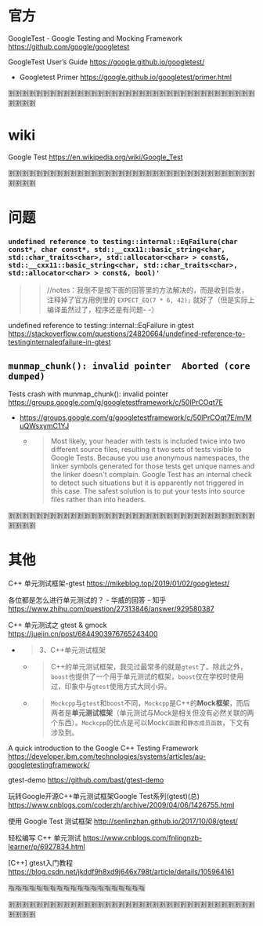 
# 官方

GoogleTest - Google Testing and Mocking Framework https://github.com/google/googletest

GoogleTest User’s Guide https://google.github.io/googletest/
- Googletest Primer https://google.github.io/googletest/primer.html

:u5272::u5272::u5272::u5272::u5272::u5272::u5272::u5272::u5272::u5272::u5272::u5272::u5272::u5272::u5272::u5272::u5272::u5272::u5272::u5272::u5272::u5272::u5272::u5272::u5272::u5272::u5272::u5272::u5272::u5272::u5272::u5272::u5272::u5272::u5272::u5272::u5272::u5272::u5272::u5272:

# wiki

Google Test https://en.wikipedia.org/wiki/Google_Test

:u5272::u5272::u5272::u5272::u5272::u5272::u5272::u5272::u5272::u5272::u5272::u5272::u5272::u5272::u5272::u5272::u5272::u5272::u5272::u5272::u5272::u5272::u5272::u5272::u5272::u5272::u5272::u5272::u5272::u5272::u5272::u5272::u5272::u5272::u5272::u5272::u5272::u5272::u5272::u5272:

# 问题

### `undefined reference to testing::internal::EqFailure(char const*, char const*, std::__cxx11::basic_string<char, std::char_traits<char>, std::allocator<char> > const&, std::__cxx11::basic_string<char, std::char_traits<char>, std::allocator<char> > const&, bool)'`
>> //notes：我倒不是按下面的回答里的方法解决的，而是收到启发，注释掉了官方用例里的 `EXPECT_EQ(7 * 6, 42);` 就好了（但是实际上编译虽然过了，程序还是有问题- -）

undefined reference to testing::internal::EqFailure in gtest https://stackoverflow.com/questions/24820664/undefined-reference-to-testinginternaleqfailure-in-gtest

## `munmap_chunk(): invalid pointer  Aborted (core dumped)`

Tests crash with munmap_chunk(): invalid pointer https://groups.google.com/g/googletestframework/c/50lPrCOqt7E
- https://groups.google.com/g/googletestframework/c/50lPrCOqt7E/m/MuQWsxymC1YJ
  * > Most likely, your header with tests is included twice into two different source files, resulting it two sets of tests visible to Google Tests. Because you use anonymous namespaces, the linker symbols generated for those tests get unique names and the linker doesn't complain. Google Test has an internal check to detect such situations but it is apparently not triggered in this case. The safest solution is to put your tests into source files rather than into headers.

:u5272::u5272::u5272::u5272::u5272::u5272::u5272::u5272::u5272::u5272::u5272::u5272::u5272::u5272::u5272::u5272::u5272::u5272::u5272::u5272::u5272::u5272::u5272::u5272::u5272::u5272::u5272::u5272::u5272::u5272::u5272::u5272::u5272::u5272::u5272::u5272::u5272::u5272::u5272::u5272:

# 其他

C++ 单元测试框架-gtest https://mikeblog.top/2019/01/02/googletest/

各位都是怎么进行单元测试的？ - 华威的回答 - 知乎 https://www.zhihu.com/question/27313846/answer/929580387

C++ 单元测试之 gtest & gmock https://juejin.cn/post/6844903976765243400
- > 3、C++单元测试框架
  * > C++的单元测试框架，我见过最常多的就是`gtest`了。除此之外，`boost`也提供了一个用于单元测试的框架，`boost`仅在学校时使用过，印象中与`gtest`使用方式大同小异。
  * > `Mockcpp`与`gtest`和`boost`不同，`Mockcpp`是C++的**Mock框架**，而后两者是**单元测试框架**（单元测试与Mock是相关但没有必然关联的两个东西）。`Mockcpp`的优点是可以Mock`C函数`和`静态成员函数`，下文有涉及到。

A quick introduction to the Google C++ Testing Framework https://developer.ibm.com/technologies/systems/articles/au-googletestingframework/

gtest-demo https://github.com/bast/gtest-demo

玩转Google开源C++单元测试框架Google Test系列(gtest)(总) https://www.cnblogs.com/coderzh/archive/2009/04/06/1426755.html

使用 Google Test 测试框架 http://senlinzhan.github.io/2017/10/08/gtest/

轻松编写 C++ 单元测试 https://www.cnblogs.com/fnlingnzb-learner/p/6927834.html

[C++] gtest入门教程 https://blog.csdn.net/jkddf9h8xd9j646x798t/article/details/105964161

:u6307::u6307::u6307::u6307::u6307::u6307::u6307::u6307::u6307::u6307::u6307::u6307::u6307::u6307::u6307::u6307::u6307::u6307::u6307::u6307:

:u5272::u5272::u5272::u5272::u5272::u5272::u5272::u5272::u5272::u5272::u5272::u5272::u5272::u5272::u5272::u5272::u5272::u5272::u5272::u5272::u5272::u5272::u5272::u5272::u5272::u5272::u5272::u5272::u5272::u5272::u5272::u5272::u5272::u5272::u5272::u5272::u5272::u5272::u5272::u5272:
